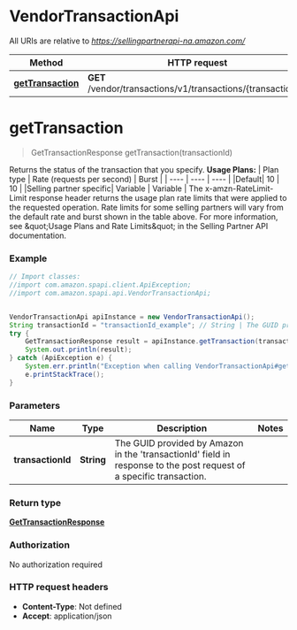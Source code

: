 # VendorTransactionApi

All URIs are relative to *https://sellingpartnerapi-na.amazon.com/*

Method | HTTP request | Description
------------- | ------------- | -------------
[**getTransaction**](VendorTransactionApi.md#getTransaction) | **GET** /vendor/transactions/v1/transactions/{transactionId} | 

<a name="getTransaction"></a>
# **getTransaction**
> GetTransactionResponse getTransaction(transactionId)



Returns the status of the transaction that you specify.  **Usage Plans:**  | Plan type | Rate (requests per second) | Burst | | ---- | ---- | ---- | |Default| 10 | 10 | |Selling partner specific| Variable | Variable |  The x-amzn-RateLimit-Limit response header returns the usage plan rate limits that were applied to the requested operation. Rate limits for some selling partners will vary from the default rate and burst shown in the table above. For more information, see \&quot;Usage Plans and Rate Limits\&quot; in the Selling Partner API documentation.

### Example
```java
// Import classes:
//import com.amazon.spapi.client.ApiException;
//import com.amazon.spapi.api.VendorTransactionApi;


VendorTransactionApi apiInstance = new VendorTransactionApi();
String transactionId = "transactionId_example"; // String | The GUID provided by Amazon in the 'transactionId' field in response to the post request of a specific transaction.
try {
    GetTransactionResponse result = apiInstance.getTransaction(transactionId);
    System.out.println(result);
} catch (ApiException e) {
    System.err.println("Exception when calling VendorTransactionApi#getTransaction");
    e.printStackTrace();
}
```

### Parameters

Name | Type | Description  | Notes
------------- | ------------- | ------------- | -------------
 **transactionId** | **String**| The GUID provided by Amazon in the &#x27;transactionId&#x27; field in response to the post request of a specific transaction. |

### Return type

[**GetTransactionResponse**](GetTransactionResponse.md)

### Authorization

No authorization required

### HTTP request headers

 - **Content-Type**: Not defined
 - **Accept**: application/json

